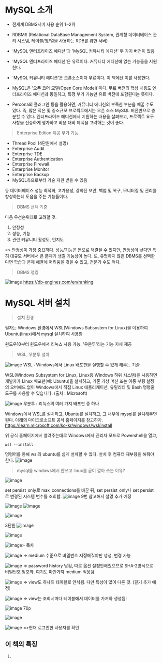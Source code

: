 # MySQL 소개

- 전세계 DBMS서버 사용 순위 1~2위　   
- RDBMS (Relational DataBase Management System, 관계형 데이터베이스 관리 시스템, 테이블/행/열을 사용하는 RDB를 위한 서버)

- 'MySQL 엔터프라이즈 에디션'과 'MySQL 커뮤니티 에디션' 두 가지 버전이 있음
- 'MySQL 엔터프라이즈 에디션'은 유료이다. 커뮤니티 에디션에 없는 기능들을 지원한다.
- 'MySQL 커뮤니티 에디션'은 오픈소스이자 무료이다. 이 책에선 이를 사용한다.
  
- MySQL은 '오픈 코어 모델(Open Core Model)'이다.  무료 버전의 핵심 내용도 엔터프라이즈 에디션과 동일하고, 특정 부가 기능만 유료 버전에 포함된다는 뜻이다.
- Percona의 플러그인 등을 활용하면, 커뮤니티 에디션의 부족한 부분을 메꿀 수도 있다. 
즉, 많은 작은 및 중소규모 프로젝트에서는 오픈 소스 MySQL 버전만으로 충분할 수 있다.
엔터프라이즈 에디션에서 지원하는 내용을 살펴보고, 프로젝트 요구 사항을 신중하게 평가하고 비용 대비 혜택을 고려하는 것이 좋다.

> Enterprise Edtion 제공 부가 기능

- Thread Pool (4단원에서 설명)
- Enterprise Audit
- Enterprise TDE
- Enterprise Authentication
- Enterprise Firewall
- Enterprise Monitor
- Enterprise Backup
- MySQL측으로부터 기술 지원 받을 수 있음

등
데이터베이스 성능 최적화, 고가용성, 강화된 보안, 백업 및 복구, 모니터링 및 관리를 향상하는데 도움을 주는 기능들이다. 


> DBMS 선택 기준

다음 우선순위대로 고려할 것.
1. 안정성
2. 성능, 기능
3. 관련 커뮤니티 활성도, 인지도

=> 안정성이 가장 중요하다.
성능/기능은 돈으로 해결될 수 있지만, 안정성이 낮다면 특히 대규모 서버에서 큰 문제가 생길 가능성이 높다.
또, 유명하지 않은 DBMS를 선택한다면 학습과 문제 해결에 어려움을 겪을 수 있고, 전문가 수도 적다.


> DBMS 랭킹

![image](https://github.com/inpink/CS_Database_Study/assets/108166692/bdbfedcc-ab1f-4fa6-8500-4c136ddea512)
https://db-engines.com/en/ranking


# MySQL 서버 설치

> 설치 환경

필자는 Windows 환경에서 WSL(Windows Subsystem for Linux)을 이용하여 Ubuntu(linux)에서 mysql 설치하여 사용함

윈도우10부터 윈도우에서 리눅스 사용 가능.
'우분투'라는 기능 자체 제공


> WSL, 우분투 설치

![image](https://github.com/inpink/CS_Database_Study/assets/108166692/528be79c-25b0-4980-a142-59e738e6c72d)
WSL : Windows에서 Linux 배포판을 실행할 수 있게 해주는 기술

WSL(Windows Subsystem for Linux, Linux용 Windows 하위 시스템)을 사용하면 개발자가 Linux 배포판(예: Ubuntu)을 설치하고,
기존 가상 머신 또는 이중 부팅 설정의 오버헤드 없이 Windows에서 직접 Linux 애플리케이션, 유틸리티 및 Bash 명령줄 도구를 사용할 수 있습니다.
(출처 : Microsoft)

![image](https://github.com/inpink/CS_Database_Study/assets/108166692/648aca19-be4c-4a18-ade1-deb786100fee)
우분투 : 리눅스의 여러 가지 배포판 중 하나

Windows에서 WSL를 설치하고, Ubuntu를 설치하고, 그 내부에 mysql를 설치해주면 된다.
아래의 마이크로소프트 공식 홈페이지를 참고하자.
https://learn.microsoft.com/ko-kr/windows/wsl/install

위 공식 홈페이지에서 알려주는대로
Windows에서 관리자 모드로 Powershell을 열고, 
~~~
wsl --install
~~~
명령어를 통해 wsl와 ubuntu를 쉽게 설치할 수 있다. 
설치 후 컴퓨터 재부팅을 해줘야 한다. 
![image](https://github.com/inpink/CS_Database_Study/assets/108166692/cdc9b1ef-9e1a-4e8e-86be-8d5d1b2e9234)




> mysql을 windows에서 안쓰고 linux를 굳이 깔아 쓰는 이유?



![image](https://github.com/inpink/CS_Database_Study/assets/108166692/663f216e-8d8f-407d-9252-b53738e3fa01)

set persist_only로 max_connections를 바꾼 뒤, 
set persist_only나 set persist로 변경된 시스템 변수를 조회함. 
![image](https://github.com/inpink/CS_Database_Study/assets/108166692/572a9878-d395-4932-9c3a-540327f20f0d)
9번 참고해서 설명 추가 예정


![image](https://github.com/inpink/CS_Database_Study/assets/108166692/3776479e-13c1-4c4c-a308-892f12fa7860)
![image](https://github.com/inpink/CS_Database_Study/assets/108166692/9026aba3-0b31-4a13-9721-d288e51d4677)

![image](https://github.com/inpink/CS_Database_Study/assets/108166692/b38ee026-0693-4483-8035-7a2c0c818974)


3단원
![image](https://github.com/inpink/CS_Database_Study/assets/108166692/fd7a9958-474a-4ea7-81bf-53066a70bcca)

![image](https://github.com/inpink/CS_Database_Study/assets/108166692/1038445f-8601-4340-acc8-a4f2d251a9b1)

![image](https://github.com/inpink/CS_Database_Study/assets/108166692/ef9d1838-c07b-49e4-af50-652b402a5d96)> 목차


![image](https://github.com/inpink/CS_Database_Study/assets/108166692/b6727b8a-a287-43ea-82cc-62b47c42d2b5)
=> medium 수준으로 비밀번호 지정해줘야만 생성, 변경 가능

![image](https://github.com/inpink/CS_Database_Study/assets/108166692/ce514fe9-d929-4987-88e9-91cd1b3073f5)
=> password history 남김, 따로 옵션 설정안해줬으므로 SHA-2방식으로 비밀번호 암호화, 여기도 마찬가지 medium 적용됨


![image](https://github.com/inpink/CS_Database_Study/assets/108166692/eb599fc3-8f62-43ca-8bd6-eafc15ac030d)
=> view도 하나의 테이블로 인식됨. 다만 특성이 많이 다른 것. (필기 추가 예정)

![image](https://github.com/inpink/CS_Database_Study/assets/108166692/d8b345e4-7eda-48f4-92cd-e417c21164bf)
=> view는 조회시마다 테이블에서 데이터를 가져와 생성됨!

![image](https://github.com/inpink/CS_Database_Study/assets/108166692/8873487d-26f0-46ae-9f40-0f934ff472e0)
70p


![image](https://github.com/inpink/CS_Database_Study/assets/108166692/d23b1390-42ce-4385-9f01-d937166b50e0)

![image](https://github.com/inpink/CS_Database_Study/assets/108166692/1d713c28-0ff0-4e07-be0c-a24557d47a98)
=>현재 로그인한 사용자를 확인


## 이 책의 특징 

1.  
